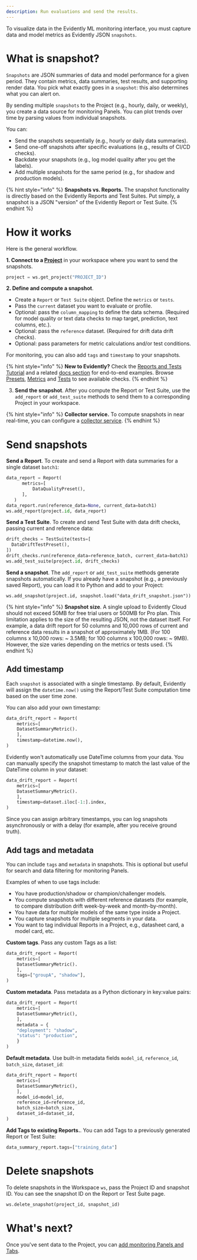 ```yaml
---
description: Run evaluations and send the results.
---   
```


To visualize data in the Evidently ML monitoring interface, you must capture data and model metrics as Evidently JSON `snapshots`. 

# What is snapshot?

`Snapshots` are JSON summaries of data and model performance for a given period. They contain metrics, data summaries, test results, and supporting render data. You pick what exactly goes in a `snapshot`: this also determines what you can alert on. 

By sending multiple `snapshots` to the Project (e.g., hourly, daily, or weekly), you create a data source for monitoring Panels. You can plot trends over time by parsing values from individual snapshots. 

You can:
* Send the snapshots sequentially (e.g., hourly or daily data summaries).
* Send one-off snapshots after specific evaluations (e.g., results of CI/CD checks).
* Backdate your snapshots (e.g., log model quality after you get the labels).
* Add multiple snapshots for the same period (e.g., for shadow and production models).

{% hint style="info" %}
**Snapshots vs. Reports.** The snapshot functionality is directly based on the Evidently Reports and Test Suites. Put simply, a snapshot is a JSON "version" of the Evidently Report or Test Suite. 
{% endhint %}

# How it works

Here is the general workflow.

**1. Connect to a [Project](add_project.md)** in your workspace where you want to send the snapshots.

```python
project = ws.get_project("PROJECT_ID")
```

**2. Define and compute a snapshot**. 
* Create a `Report` or `Test Suite` object. Define the `metrics` or `tests`.
* Pass the `current` dataset you want to evaluate or profile.
* Optional: pass the `column_mapping` to define the data schema. (Required for model quality or text data checks to map target, prediction, text columns, etc.).
* Optional: pass the `reference` dataset. (Required for drift data drift checks).
* Optional: pass parameters for metric calculations and/or test conditions.

For monitoring, you can also add `tags` and `timestamp` to your snapshots. 

{% hint style="info" %}
**New to Evidently?** Check the [Reports and Tests Tutorial](../get-started/tutorial.md) and a related [docs section](../tests-and-reports/) for end-to-end examples.  Browse [Presets](../presets/all-presets.md), [Metrics](../reference/all-metrics.md) and [Tests](../reference/all-tests.md) to see available checks.
{% endhint %}

3. **Send the snapshot**. After you compute the Report or Test Suite, use the `add_report` or `add_test_suite` methods to send them to a corresponding Project in your workspace.

{% hint style="info" %}
**Collector service.** To compute snapshots in near real-time, you can configure a [collector service](collector_service.md). 
{% endhint %}

# Send snapshots

**Send a Report**. To create and send a Report with data summaries for a single dataset `batch1`:

```python
data_report = Report(
      metrics=[
          DataQualityPreset(),
      ],
   )
data_report.run(reference_data=None, current_data=batch1)
ws.add_report(project.id, data_report)
```

**Send a Test Suite**. To create and send Test Suite with data drift checks, passing current and reference data:

```python
drift_checks = TestSuite(tests=[
  DataDriftTestPreset(),
])
drift_checks.run(reference_data=reference_batch, current_data=batch1)
ws.add_test_suite(project.id, drift_checks)
```

**Send a snapshot**. The `add_report` or `add_test_suite` methods generate snapshots automatically. If you already have a snapshot (e.g., a previously saved Report), you can load it to Python and add to your Project:

```
ws.add_snapshot(project.id, snapshot.load("data_drift_snapshot.json"))
```

{% hint style="info" %}
**Snapshot size**. A single upload to Evidently Cloud should not exceed 50MB for free trial users or 500MB for Pro plan. This limitation applies to the size of the resulting JSON, not the dataset itself. For example, a data drift report for 50 columns and 10,000 rows of current and reference data results in a snapshot of approximately 1MB. (For 100 columns x 10,000 rows: ~ 3.5MB; for 100 columns x 100,000 rows: ~ 9MB). However, the size varies depending on the metrics or tests used.
{% endhint %}

## Add timestamp

Each `snapshot` is associated with a single timestamp. By default, Evidently will assign the `datetime.now()` using the Report/Test Suite computation time based on the user time zone.

You can also add your own timestamp: 

```python
data_drift_report = Report(
	metrics=[
	DatasetSummaryMetric().
	],
	timestamp=datetime.now(),
)
```

Evidently won't automatically use DateTime columns from your data. You can manually specify the snapshot timestamp to match the last value of the DateTime column in your dataset:

```python
data_drift_report = Report(
	metrics=[
	DatasetSummaryMetric().
	],
	timestamp=dataset.iloc[-1:].index,
)
```

Since you can assign arbitrary timestamps, you can log snapshots asynchronously or with a delay (for example, after you receive ground truth).

## Add tags and metadata

You can include `tags` and `metadata` in snapshots. This is optional but useful for search and data filtering for monitoring Panels.

Examples of when to use tags include:
* You have production/shadow or champion/challenger models.
* You compute snapshots with different reference datasets (for example, to compare distribution drift week-by-week and month-by-month).
* You have data for multiple models of the same type inside a Project.
* You capture snapshots for multiple segments in your data.
* You want to tag individual Reports in a Project, e.g., datasheet card, a model card, etc.

**Custom tags**. Pass any custom Tags as a list: 

```python
data_drift_report = Report(
	metrics=[
	DatasetSummaryMetric().
	],
	tags=["groupA", "shadow"],
)
```

**Custom metadata**. Pass metadata as a Python dictionary in key:value pairs:

```python
data_drift_report = Report(
	metrics=[
	DatasetSummaryMetric(),
	],
	metadata = {
	"deployment": "shadow",
	"status": "production",
	}
)
```

**Default metadata**. Use built-in metadata fields `model_id`, `reference_id`, `batch_size`, `dataset_id`:

```python
data_drift_report = Report(
	metrics=[
	DatasetSummaryMetric(),
	],
	model_id=model_id,
	reference_id=reference_id,
	batch_size=batch_size,
	dataset_id=dataset_id,
)
```

**Add Tags to existing Reports.**. You can add Tags to a previously generated Report or Test Suite:

```python
data_summary_report.tags=["training_data"]
```

# Delete snapshots

To delete snapshots in the Workspace `ws`, pass the Project ID and snapshot ID. You can see the snapshot ID on the Report or Test Suite page.

```python
ws.delete_snapshot(project_id, snapshot_id)
```

# What's next?

Once you've sent data to the Project, you can [add monitoring Panels and Tabs](design_dashboard.md).
